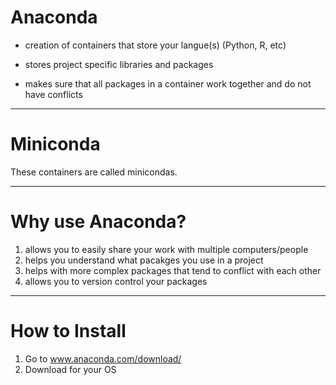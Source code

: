 # Anaconda

- creation of containers that store your langue(s) (Python, R, etc)

- stores project specific libraries and packages 

- makes sure that all packages in a container work together and do not have conflicts

---
# Miniconda

These containers are called minicondas.

---
# Why use Anaconda?

1. allows you to easily share your work with multiple computers/people
1. helps you understand what pacakges you use in a project
1. helps with more complex packages that tend to conflict with each other
1. allows you to version control your packages

---

# How to Install

1. Go to www.anaconda.com/download/
1. Download for your OS
